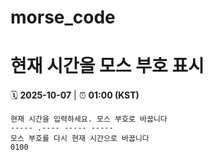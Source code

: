 # morse_code
# 현재 시간을 모스 부호 표시
<!-- MORSE_TIME_START -->
🗓️ **2025-10-07** | ⏰ **01:00 (KST)**

```
현재 시간을 입력하세요. 모스 부호로 바꿉니다
----- .---- ----- -----
모스 부호를 다시 현재 시간으로 바꿉니다
0100
```
<!-- MORSE_TIME_END -->
